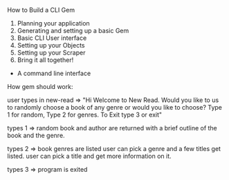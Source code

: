 How to Build a CLI Gem

1. Planning your application
2. Generating and setting up a basic Gem
3. Basic CLI User interface
4. Setting up your Objects
5. Setting up your Scraper
6. Bring it all together!

- A command line interface

How gem should work:

user types in new-read => "Hi Welcome to New Read. Would you like to us to randomly choose a book of any genre or would you like to choose? Type 1 for random, Type 2 for genres. To Exit type 3 or exit"

types 1 => random book and author are returned with a brief outline of the book and the genre.

types 2 => book genres are listed
  user can pick a genre and a few titles get listed.
    user can pick a title and get more information on it.

types 3 => program is exited 
